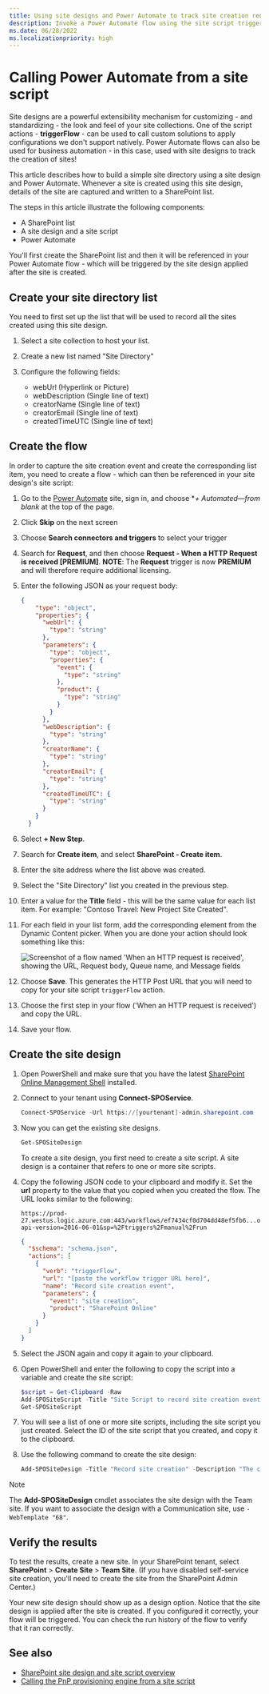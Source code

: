 ```yaml
---
title: Using site designs and Power Automate to track site creation requests
description: Invoke a Power Automate flow using the site script triggerFlow action to capture the site creation event and build a site directory. This tutorial is intended to illustrate a simple example of using site designs and Power Automate.
ms.date: 06/28/2022
ms.localizationpriority: high
---
```


# Calling Power Automate from a site script

Site designs are a powerful extensibility mechanism for customizing - and standardizing - the look and feel of your site collections. One of the script actions - **triggerFlow** - can be used to call custom solutions to apply configurations we don't support natively. Power Automate flows can also be used for business automation - in this case, used with site designs to track the creation of sites!

This article describes how to build a simple site directory using a site design and Power Automate. Whenever a site is created using this site design, details of the site are captured and written to a SharePoint list.

The steps in this article illustrate the following components:

- A SharePoint list
- A site design and a site script
- Power Automate

You'll first create the SharePoint list and then it will be referenced in your Power Automate flow - which will be triggered by the site design applied after the site is created.

## Create your site directory list

You need to first set up the list that will be used to record all the sites created using this site design.

1. Select a site collection to host your list.
1. Create a new list named "Site Directory"
1. Configure the following fields:

    - webUrl (Hyperlink or Picture)
    - webDescription (Single line of text)
    - creatorName (Single line of text)
    - creatorEmail (Single line of text)
    - createdTimeUTC (Single line of text)

## Create the flow

In order to capture the site creation event and create the corresponding list item, you need to create a flow - which can then be referenced in your site design's site script:

1. Go to the [Power Automate](https://flow.microsoft.com) site, sign in, and choose **+ Automated—from blank* at the top of the page.
1. Click **Skip** on the next screen
1. Choose **Search connectors and triggers** to select your trigger
1. Search for **Request**, and then choose **Request - When a HTTP Request is received [PREMIUM]**. **NOTE**: The **Request** trigger is now **PREMIUM** and will therefore require additional licensing.
1. Enter the following JSON as your request body:

    ```json
    {
        "type": "object",
        "properties": {
          "webUrl": {
            "type": "string"
          },
          "parameters": {
            "type": "object",
            "properties": {
              "event": {
                "type": "string"
              },
              "product": {
                "type": "string"
              }
            }
          },
          "webDescription": {
            "type": "string"
          },
          "creatorName": {
            "type": "string"
          },
          "creatorEmail": {
            "type": "string"
          },
          "createdTimeUTC": {
            "type": "string"
          }
        }
      }
    ```

1. Select **+ New Step**.
1. Search for **Create item**, and select **SharePoint - Create item**.
1. Enter the site address where the list above was created.
1. Select the "Site Directory" list you created in the previous step.
1. Enter a value for the **Title** field - this will be the same value for each list item. For example: "Contoso Travel: New Project Site Created".
1. For each field in your list form, add the corresponding element from the Dynamic Content picker. When you are done your action should look something like this:

    ![Screenshot of a flow named 'When an HTTP request is received', showing the URL, Request body, Queue name, and Message fields](images/site-directory-flow-configuration.png)

1. Choose **Save**. This generates the HTTP Post URL that you will need to copy for your site script `triggerFlow` action.
1. Choose the first step in your flow ('When an HTTP request is received') and copy the URL.
1. Save your flow.

## Create the site design

1. Open PowerShell and make sure that you have the latest [SharePoint Online Management Shell](https://www.microsoft.com/download/details.aspx?id=35588) installed.
1. Connect to your tenant using **Connect-SPOService**.

    ```powershell
    Connect-SPOService -Url https://[yourtenant]-admin.sharepoint.com
    ```

1. Now you can get the existing site designs.

    ```powershell
    Get-SPOSiteDesign
    ```

    To create a site design, you first need to create a site script. A site design is a container that refers to one or more site scripts.

1. Copy the following JSON code to your clipboard and modify it. Set the **url** property to the value that you copied when you created the flow. The URL looks similar to the following:

    ```http
    https://prod-27.westus.logic.azure.com:443/workflows/ef7434cf0d704dd48ef5fb6...oke?api-version=2016-06-01&sp=%2Ftriggers%2Fmanual%2Frun
    ```

    ```json
    {
      "$schema": "schema.json",
      "actions": [
        {
          "verb": "triggerFlow",
          "url": "[paste the workflow trigger URL here]",
          "name": "Record site creation event",
          "parameters": {
            "event": "site creation",
            "product": "SharePoint Online"
          }
        }
      ]
    }
    ```

1. Select the JSON again and copy it again to your clipboard.
1. Open PowerShell and enter the following to copy the script into a variable and create the site script:

    ```powershell
    $script = Get-Clipboard -Raw
    Add-SPOSiteScript -Title "Site Script to record site creation event" -Content $script
    Get-SPOSiteScript
    ```

1. You will see a list of one or more site scripts, including the site script you just created. Select the ID of the site script that you created, and copy it to the clipboard.
1. Use the following command to create the site design:

    ```powershell
    Add-SPOSiteDesign -Title "Record site creation" -Description "The creation of this site will be recorded in the site directory list" -SiteScripts [Paste the ID of the Site Script here] -WebTemplate "64"
    ```

> [!NOTE]
> The **Add-SPOSiteDesign** cmdlet associates the site design with the Team site. If you want to associate the design with a Communication site, use `-WebTemplate "68"`.

## Verify the results

To test the results, create a new site. In your SharePoint tenant, select **SharePoint** > **Create Site** > **Team Site**. (If you have disabled self-service site creation, you'll need to create the site from the SharePoint Admin Center.)

Your new site design should show up as a design option. Notice that the site design is applied after the site is created. If you configured it correctly, your flow will be triggered. You can check the run history of the flow to verify that it ran correctly.

## See also

- [SharePoint site design and site script overview](site-design-overview.md)
- [Calling the PnP provisioning engine from a site script](site-design-pnp-provisioning.md)
